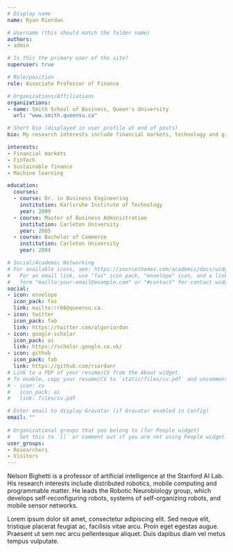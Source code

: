 ```yaml
---
# Display name
name: Ryan Riordan

# Username (this should match the folder name)
authors:
- admin

# Is this the primary user of the site?
superuser: true

# Role/position
role: Associate Professor of Finance

# Organizations/Affiliations
organizations:
- name: Smith School of Business, Queen's University
  url: "www.smith.queensu.ca"

# Short bio (displayed in user profile at end of posts)
bio: My research interests include financial markets, technology and green finance. 

interests:
- Financial markets
- FinTech
- Sustainable finance
- Machine learning

education:
  courses:
  - course: Dr. in Business Engineering
    institution: Karlsruhe Institute of Technology
    year: 2009
  - course: Master of Business Administration 
    institution: Carleton University
    year: 2005
  - course: Bachelor of Commerce
    institution: Carleton University
    year: 2004

# Social/Academic Networking
# For available icons, see: https://sourcethemes.com/academic/docs/widgets/#icons
#   For an email link, use "fas" icon pack, "envelope" icon, and a link in the
#   form "mailto:your-email@example.com" or "#contact" for contact widget.
social:
- icon: envelope
  icon_pack: fas
  link: mailto:rr66@queensu.ca.
- icon: twitter
  icon_pack: fab
  link: https://twitter.com/algoriordan
- icon: google-scholar
  icon_pack: ai
  link: https://scholar.google.co.uk/
- icon: github
  icon_pack: fab
  link: https://github.com/riordanr
# Link to a PDF of your resume/CV from the About widget.
# To enable, copy your resume/CV to `static/files/cv.pdf` and uncomment the lines below.  
# - icon: cv
#   icon_pack: ai
#   link: files/cv.pdf

# Enter email to display Gravatar (if Gravatar enabled in Config)
email: ""
  
# Organizational groups that you belong to (for People widget)
#   Set this to `[]` or comment out if you are not using People widget.  
user_groups:
- Researchers
- Visitors
---
```


Nelson Bighetti is a professor of artificial intelligence at the Stanford AI Lab. His research interests include distributed robotics, mobile computing and programmable matter. He leads the Robotic Neurobiology group, which develops self-reconfiguring robots, systems of self-organizing robots, and mobile sensor networks.

Lorem ipsum dolor sit amet, consectetur adipiscing elit. Sed neque elit, tristique placerat feugiat ac, facilisis vitae arcu. Proin eget egestas augue. Praesent ut sem nec arcu pellentesque aliquet. Duis dapibus diam vel metus tempus vulputate. 
